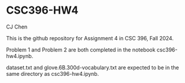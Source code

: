 # CSC396-HW4

CJ Chen


This is the github repository for Assignment 4 in CSC 396, Fall 2024.

Problem 1 and Problem 2 are both completed in the notebook csc396-hw4.ipynb.

dataset.txt and glove.6B.300d-vocabulary.txt are expected to be in the same directory as csc396-hw4.ipynb.

